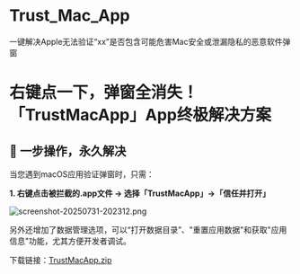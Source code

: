 # Trust_Mac_App
一键解决Apple无法验证“xx”是否包含可能危害Mac安全或泄漏隐私的恶意软件弹窗
# 右键点一下，弹窗全消失！「TrustMacApp」App终极解决方案

## 🚀 **一步操作，永久解决**

当您遇到macOS应用验证弹窗时，只需：

**1. 右键点击被拦截的.app文件 → 选择「TrustMacApp」→「信任并打开」**


![screenshot-20250731-202312.png](https://p0-xtjj-private.juejin.cn/tos-cn-i-73owjymdk6/058648c0936746e2ab2bdcc69d5eddfc~tplv-73owjymdk6-jj-mark-v1:0:0:0:0:5o6Y6YeR5oqA5pyv56S-5Yy6IEAgV2Fsa1dpdGhXaW5k:q75.awebp?policy=eyJ2bSI6MywidWlkIjoiMTQ4NjE5NTQ0OTE0OTExOCJ9&rk3s=e9ecf3d6&x-orig-authkey=f32326d3454f2ac7e96d3d06cdbb035152127018&x-orig-expires=1754100948&x-orig-sign=8NjYGii9d8FHJ8PHUGpjFPEPuc4%3D)

另外还增加了数据管理选项，可以“打开数据目录”、"重置应用数据"和获取"应用信息"功能，尤其方便开发者调试。

下载链接：[TrustMacApp.zip](https://github.com/shibiao/Trust_Mac_App/releases/download/v2.0/TrustMacApp.zip)
